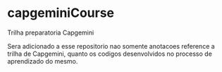 # capgeminiCourse
Trilha preparatoria Capgemini

Sera adicionado a esse repositorio nao somente anotacoes reference a trilha de Capgemini, quanto os codigos desenvolvidos no processo de aprendizado do mesmo.
